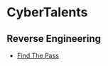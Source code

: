 # CyberTalents
## Reverse Engineering

- [Find The Pass](/ctf-writeups/CyberTalents/Reverse_Engineering/Find_the_Pass)


